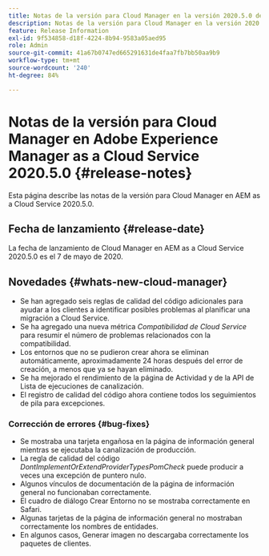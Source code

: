 ```yaml
---
title: Notas de la versión para Cloud Manager en la versión 2020.5.0 de AEM as a Cloud Service
description: Notas de la versión para Cloud Manager en la versión 2020.5.0 de AEM as a Cloud Service
feature: Release Information
exl-id: 9f534858-d18f-4224-8b94-9583a05aed95
role: Admin
source-git-commit: 41a67b0747ed665291631de4faa7fb7bb50aa9b9
workflow-type: tm+mt
source-wordcount: '240'
ht-degree: 84%

---
```


# Notas de la versión para Cloud Manager en Adobe Experience Manager as a Cloud Service 2020.5.0 {#release-notes}

Esta página describe las notas de la versión para Cloud Manager en AEM as a Cloud Service 2020.5.0.

## Fecha de lanzamiento {#release-date}

La fecha de lanzamiento de Cloud Manager en AEM as a Cloud Service 2020.5.0 es el 7 de mayo de 2020.

## Novedades {#whats-new-cloud-manager}

* Se han agregado seis reglas de calidad del código adicionales para ayudar a los clientes a identificar posibles problemas al planificar una migración a Cloud Service.
* Se ha agregado una nueva métrica *Compatibilidad de Cloud Service* para resumir el número de problemas relacionados con la compatibilidad.
* Los entornos que no se pudieron crear ahora se eliminan automáticamente, aproximadamente 24 horas después del error de creación, a menos que ya se hayan eliminado.
* Se ha mejorado el rendimiento de la página de Actividad y de la API de Lista de ejecuciones de canalización.
* El registro de calidad del código ahora contiene todos los seguimientos de pila para excepciones.

### Corrección de errores {#bug-fixes}

* Se mostraba una tarjeta engañosa en la página de información general mientras se ejecutaba la canalización de producción.
* La regla de calidad del código *DontImplementOrExtendProviderTypesPomCheck* puede producir a veces una excepción de puntero nulo.
* Algunos vínculos de documentación de la página de información general no funcionaban correctamente.
* El cuadro de diálogo Crear Entorno no se mostraba correctamente en Safari.
* Algunas tarjetas de la página de información general no mostraban correctamente los nombres de entidades.
* En algunos casos, Generar imagen no descargaba correctamente los paquetes de clientes.
